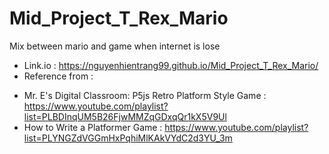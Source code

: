 # Mid_Project_T_Rex_Mario
Mix between mario and game when internet is lose
- Link.io : https://nguyenhientrang99.github.io/Mid_Project_T_Rex_Mario/
- Reference from : 
 + Mr. E's Digital Classroom: P5js Retro Platform Style Game : https://www.youtube.com/playlist?list=PLBDInqUM5B26FjwMMZqGDxqQr1kX5V9Ul
 + How to Write a Platformer Game : https://www.youtube.com/playlist?list=PLYNGZdVGGmHxPqhiMlKAkVYdC2d3YU_3m
